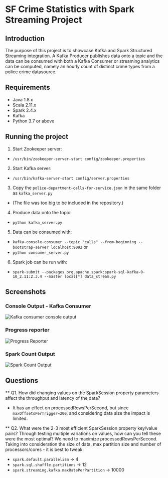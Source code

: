# SF Crime Statistics with Spark Streaming Project

## Introduction 

The purpose of this project is to showcase Kafka and Spark Structured Streaming integration.
A Kafka Producer publishes data onto a topic and the data can be consumed with both a Kafka Consumer 
or streaming analytics can be computed, namely an hourly count of distinct crime types from a police crime datasource.

## Requirements

* Java 1.8.x
* Scala 2.11.x
* Spark 2.4.x
* Kafka
* Python 3.7 or above

## Running the project

1. Start Zookeeper server:

* `/usr/bin/zookeeper-server-start config/zookeeper.properties`

2. Start Kafka server:

* `/usr/bin/kafka-server-start config/server.properties`

3. Copy the `police-department-calls-for-service.json` in the same folder as `kafka_server.py`
*  (The file was too big to be included in the repository.)
   
4. Produce data onto the topic:

* `python kafka_server.py`

5. Data can be consumed with:

* `kafka-console-consumer --topic "calls" --from-beginning --bootstrap-server localhost:9092`
 or
* `python consumer_server.py`

6. Spark job can be run with:

* `spark-submit --packages org.apache.spark:spark-sql-kafka-0-10_2.11:2.3.4 --master local[*] data_stream.py`

## Screenshots

### Console Output - Kafka Consumer
![Kafka consumer console output
	    ](https://github.com/amaralunao/SF-Crime-Statistics/blob/master/screenshots/console_consumer_output.png)

### Progress reporter
![Progress Reporter
	    ](https://github.com/amaralunao/SF-Crime-Statistics/blob/master/screenshots/progress_report.png)

### Spark Count Output
![Spark Count Output
	    ](https://github.com/amaralunao/SF-Crime-Statistics/blob/master/screenshots/spark_count.png)

## Questions

** Q1. How did changing values on the SparkSession property parameters affect the throughput and latency of the data?
* It has an effect on processedRowsPerSecond, but since `maxOffsetsPerTrigger=200`, and considering data size the impact is limited.

** Q2. What were the 2-3 most efficient SparkSession property key/value pairs? Through testing multiple variations on values, how can you tell these were the most optimal?
We need to maximize processedRowsPerSecond. Taking into consideration the size of data, max partition size and number of processors/cores - it is best to tweak:
* `spark.default.parallelism` -> 4
* `spark.sql.shuffle.partitions` -> 12
* `spark.streaming.kafka.maxRatePerPartition` -> 10000 